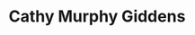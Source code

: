 ---
title: Cathy Murphy Giddens
redirect_from:
  - /people/Cathy_Murphy
  - /people/Cathy_T_Murphy
layout: people
image: 
image_credit: 
image_alt: 
image_caption: 
Details:
  Website: 
  Facebook:
  Twitter: 
  Instagram: 
  LinkedIn: 
---